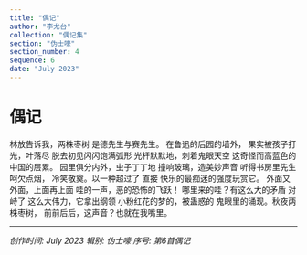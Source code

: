 ```yaml
---
title: "偶记"
author: "李尤台"
collection: "偶记集"
section: "伪士嚎"
section_number: 4
sequence: 6
date: "July 2023"
---
```


# 偶记

林放告诉我，两株枣树
是德先生与赛先生。
在鲁迅的后园的墙外，
果实被孩子打光，叶落尽
脱去初见闪闪饱满弧形
光杆默默地，刺着鬼眼天空
这奇怪而高蓝色的中国的层累。
园里俱分内外，虫子丁丁地
撞响玻璃，造美妙声音
听得书房里先生呵欠点烟，
冷笑敬奠。以一种超过了 直接
快乐的最痴迷的强度玩赏它。
外面又外面，上面再上面
哇的一声，恶的恐怖的飞跃！
哪里来的哇？有这么大的矛盾
对峙了 这么大伟力，它拿出纲领
小粉红花的梦的，被蛊惑的
鬼眼里的涌现。秋夜两株枣树，
前前后后，这声音？也就在我嘴里。

---
*创作时间: July 2023*
*辑别: 伪士嚎*
*序号: 第6首偶记*
